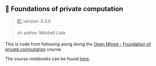 ##  🔐 Foundations of private computation

> 1️⃣ version: 0.3.0

> ✍️ author: Mitchell Lisle

This is code from following along doing the [Open Mined - Foundation of private computation](https://courses.openmined.org/courses/foundations-of-private-computation)
course.

The course notebooks can be found [here](https://github.com/OpenMined/courses/tree/foundations-of-private-computation).
